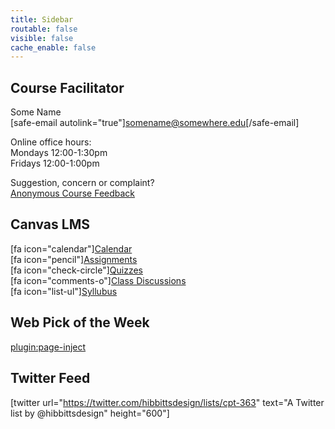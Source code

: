 ```yaml
---
title: Sidebar
routable: false
visible: false
cache_enable: false
---
```


## Course Facilitator
Some Name  
[safe-email autolink="true"]somename@somewhere.edu[/safe-email]  

Online office hours:  
Mondays 12:00-1:30pm  
Fridays 12:00-1:00pm  

Suggestion, concern or complaint?  
[Anonymous Course Feedback](#)

## Canvas LMS
[fa icon="calendar"][Calendar](https://canvas.sfu.ca/calendar)  
[fa icon="pencil"][Assignments](https://canvas.sfu.ca/courses/55288/assignments)  
[fa icon="check-circle"][Quizzes](https://canvas.sfu.ca/courses/55288/quizzes)  
[fa icon="comments-o"][Class Discussions](https://canvas.sfu.ca/courses/55288/discussion_topics)  
[fa icon="list-ul"][Syllubus](https://canvas.sfu.ca/courses/55288/syllabus)  

## Web Pick of the Week
[plugin:page-inject](../web-pick-of-the-week/)

## Twitter Feed
[twitter url="https://twitter.com/hibbittsdesign/lists/cpt-363" text="A Twitter list by @hibbittsdesign" height="600"]
